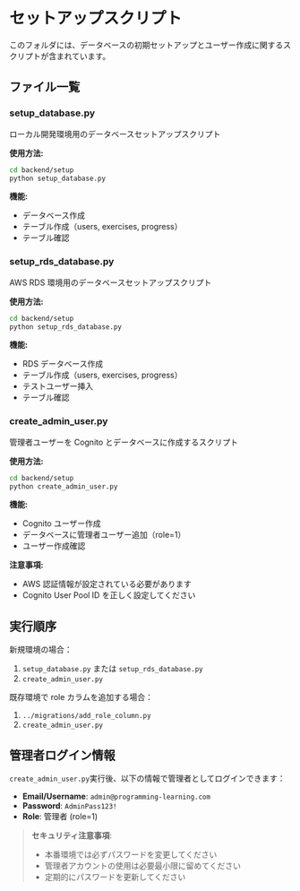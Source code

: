 # セットアップスクリプト

このフォルダには、データベースの初期セットアップとユーザー作成に関するスクリプトが含まれています。

## ファイル一覧

### setup_database.py

ローカル開発環境用のデータベースセットアップスクリプト

**使用方法:**

```bash
cd backend/setup
python setup_database.py
```

**機能:**

- データベース作成
- テーブル作成（users, exercises, progress）
- テーブル確認

### setup_rds_database.py

AWS RDS 環境用のデータベースセットアップスクリプト

**使用方法:**

```bash
cd backend/setup
python setup_rds_database.py
```

**機能:**

- RDS データベース作成
- テーブル作成（users, exercises, progress）
- テストユーザー挿入
- テーブル確認

### create_admin_user.py

管理者ユーザーを Cognito とデータベースに作成するスクリプト

**使用方法:**

```bash
cd backend/setup
python create_admin_user.py
```

**機能:**

- Cognito ユーザー作成
- データベースに管理者ユーザー追加（role=1）
- ユーザー作成確認

**注意事項:**

- AWS 認証情報が設定されている必要があります
- Cognito User Pool ID を正しく設定してください

## 実行順序

新規環境の場合：

1. `setup_database.py` または `setup_rds_database.py`
2. `create_admin_user.py`

既存環境で role カラムを追加する場合：

1. `../migrations/add_role_column.py`
2. `create_admin_user.py`

## 管理者ログイン情報

`create_admin_user.py`実行後、以下の情報で管理者としてログインできます：

- **Email/Username**: `admin@programming-learning.com`
- **Password**: `AdminPass123!`
- **Role**: 管理者 (role=1)

> **セキュリティ注意事項**:
>
> - 本番環境では必ずパスワードを変更してください
> - 管理者アカウントの使用は必要最小限に留めてください
> - 定期的にパスワードを更新してください
